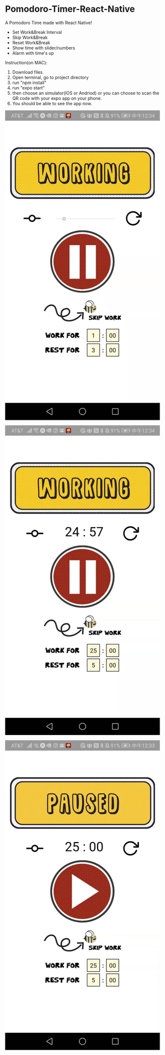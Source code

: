 # Pomodoro-Timer-React-Native

A Pomodoro Time made with React Native!

- Set Work&Break Interval
- Skip Work&Break
- Reset Work&Break
- Show time with slider/numbers
- Alarm with time's up

Instruction(on MAC):

1. Download files. 
2. Open terminal, go to project directory
3. run "npm install"
4. run "expo start"
5. then choose an simulator(IOS or Andriod) or you can choose to scan the QR code with your expo app on your phone.  
6. You should be able to see the app now. 

![screenshot](Screenshot1.jpeg)

![screenshot](Screenshot2.jpeg)

![screenshot](Screenshot3.jpeg)
